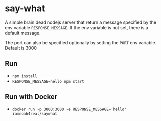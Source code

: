 # say-what

A simple brain dead nodejs server that return a message specified by the env variable `RESPONSE_MESSAGE`. If the env variable is not set, there is a default message. 

The port can also be specified optionally by setting the `PORT` env variable. Default is 3000

## Run 
* `npm install`
* `RESPONSE_MESSAGE=hello npm start`

## Run with Docker
* `docker run -p 3000:3000 -e RESPONSE_MESSAGE='hello' iamnoah4real/saywhat`